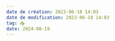 ```yaml
---
date de création: 2023-06-18 14:03
date de modification: 2023-06-18 14:03
tag: 📥
date: 2024-08-19
---
```

